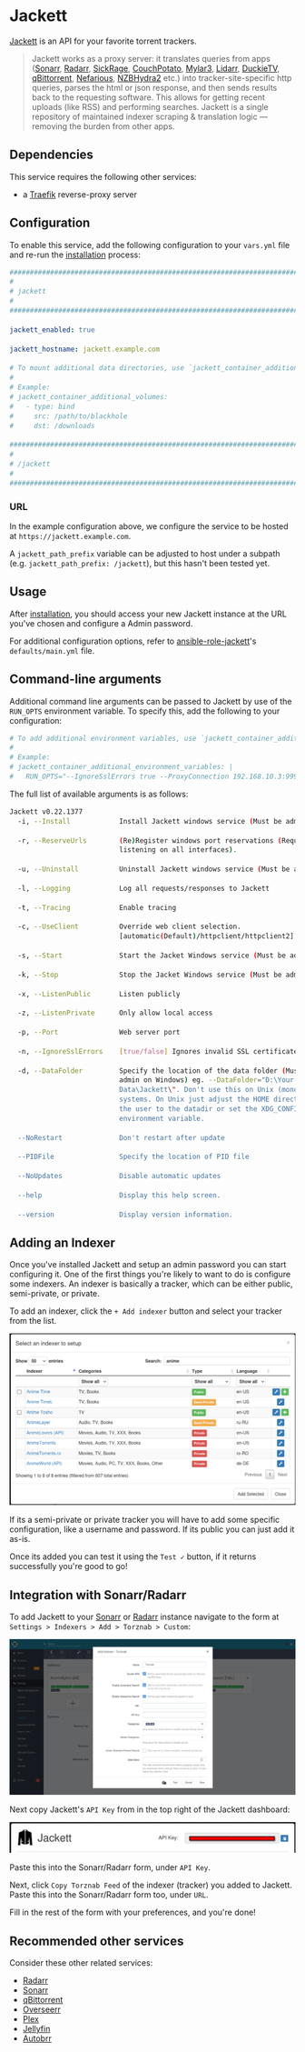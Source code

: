 # Jackett

[Jackett](https://github.com/Jackett/Jackett) is an API for your favorite torrent trackers.

> Jackett works as a proxy server: it translates queries from apps ([Sonarr](https://github.com/Sonarr/Sonarr), [Radarr](https://github.com/Radarr/Radarr), [SickRage](https://sickrage.github.io/), [CouchPotato](https://couchpota.to/), [Mylar3](https://github.com/mylar3/mylar3), [Lidarr](https://github.com/lidarr/lidarr), [DuckieTV](https://github.com/SchizoDuckie/DuckieTV), [qBittorrent](https://www.qbittorrent.org/), [Nefarious](https://github.com/lardbit/nefarious), [NZBHydra2](https://github.com/theotherp/nzbhydra2) etc.) into tracker-site-specific http queries, parses the html or json response, and then sends results back to the requesting software. This allows for getting recent uploads (like RSS) and performing searches. Jackett is a single repository of maintained indexer scraping & translation logic — removing the burden from other apps.

## Dependencies

This service requires the following other services:

- a [Traefik](traefik.md) reverse-proxy server

## Configuration

To enable this service, add the following configuration to your `vars.yml` file and re-run the [installation](../installing.md) process:

```yaml
########################################################################
#                                                                      #
# jackett                                                              #
#                                                                      #
########################################################################

jackett_enabled: true

jackett_hostname: jackett.example.com

# To mount additional data directories, use `jackett_container_additional_volumes`
#
# Example:
# jackett_container_additional_volumes:
#   - type: bind
#     src: /path/to/blackhole
#     dst: /downloads

########################################################################
#                                                                      #
# /jackett                                                             #
#                                                                      #
########################################################################
```

### URL

In the example configuration above, we configure the service to be hosted at `https://jackett.example.com`.

A `jackett_path_prefix` variable can be adjusted to host under a subpath (e.g. `jackett_path_prefix: /jackett`), but this hasn't been tested yet.

## Usage

After [installation](../installing.md), you should access your new Jackett instance at the URL you've chosen and configure a Admin password.

For additional configuration options, refer to [ansible-role-jackett](https://github.com/spatterIight/ansible-role-jackett)'s `defaults/main.yml` file.

## Command-line arguments

Additional command line arguments can be passed to Jackett by use of the `RUN_OPTS` environment variable. To specify this, add the following to your configuration:

```yaml
# To add additional environment variables, use `jackett_container_additional_environment_variables`
#
# Example:
# jackett_container_additional_environment_variables: |
#   RUN_OPTS="--IgnoreSslErrors true --ProxyConnection 192.168.10.3:9999"
```

The full list of available arguments is as follows:

```sh
Jackett v0.22.1377
  -i, --Install            Install Jackett windows service (Must be admin)

  -r, --ReserveUrls        (Re)Register windows port reservations (Required for
                           listening on all interfaces).

  -u, --Uninstall          Uninstall Jackett windows service (Must be admin).

  -l, --Logging            Log all requests/responses to Jackett

  -t, --Tracing            Enable tracing

  -c, --UseClient          Override web client selection.
                           [automatic(Default)/httpclient/httpclient2]

  -s, --Start              Start the Jacket Windows service (Must be admin)

  -k, --Stop               Stop the Jacket Windows service (Must be admin)

  -x, --ListenPublic       Listen publicly

  -z, --ListenPrivate      Only allow local access

  -p, --Port               Web server port

  -n, --IgnoreSslErrors    [true/false] Ignores invalid SSL certificates

  -d, --DataFolder         Specify the location of the data folder (Must be
                           admin on Windows) eg. --DataFolder="D:\Your
                           Data\Jackett\". Don't use this on Unix (mono)
                           systems. On Unix just adjust the HOME directory of
                           the user to the datadir or set the XDG_CONFIG_HOME
                           environment variable.

  --NoRestart              Don't restart after update

  --PIDFile                Specify the location of PID file

  --NoUpdates              Disable automatic updates

  --help                   Display this help screen.

  --version                Display version information.
```

## Adding an Indexer

Once you've installed Jackett and setup an admin password you can start configuring it. One of the first things you're likely to want to do is configure some indexers. An indexer is basically a tracker, which can be either public, semi-private, or private.

To add an indexer, click the `+ Add indexer` button and select your tracker from the list.

![Jackett Add Indexer](../assets/jackett/add-indexer.png)

If its a semi-private or private tracker you will have to add some specific configuration, like a username and password. If its public you can just add it as-is.

Once its added you can test it using the `Test ✓` button, if it returns successfully you're good to go!

## Integration with Sonarr/Radarr

To add Jackett to your [Sonarr](sonarr.md) or [Radarr](radarr.md) instance navigate to the form at `Settings > Indexers > Add > Torznab > Custom`:

![Sonarr Add Indexer](../assets/sonarr/add-indexer.png)

Next copy Jackett's `API Key` from in the top right of the Jackett dashboard:

![Jackett API Key](../assets/jackett/api-key.png)

Paste this into the Sonarr/Radarr form, under `API Key`.

Next, click `Copy Torznab Feed` of the indexer (tracker) you added to Jackett. Paste this into the Sonarr/Radarr form too, under `URL`.

Fill in the rest of the form with your preferences, and you're done!

## Recommended other services

Consider these other related services:

- [Radarr](radarr.md)
- [Sonarr](sonarr.md)
- [qBittorrent](qbittorrent.md)
- [Overseerr](overseerr.md)
- [Plex](plex.md)
- [Jellyfin](jellyfin.md)
- [Autobrr](autobrr.md)
